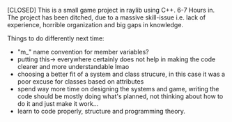 [CLOSED] This is a small game project in raylib using C++. 6-7 Hours in. The project has been ditched, due to a massive skill-issue i.e. lack of experience, horrible organization and big gaps in knowledge.

Things to do differently next time:
  - "m_" name convention for member variables?
  - putting this-> everywhere certainly does not help in making the code clearer and more understandable lmao
  - choosing a better fit of a system and class strucure, in this case it was a poor excuse for classes based on attributes
  - spend way more time on designing the systems and game, writing the code should be mostly doing what's planned, not thinking about how to do it and just make it work...
  - learn to code properly, structure and programming theory.
